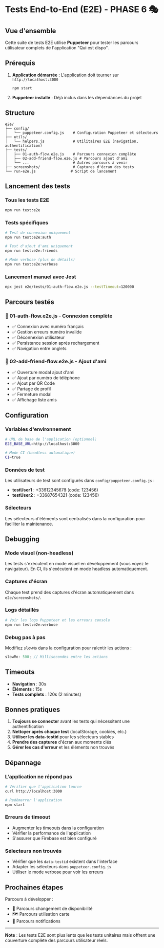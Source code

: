 # Tests End-to-End (E2E) - PHASE 6 🎭

## Vue d'ensemble

Cette suite de tests E2E utilise **Puppeteer** pour tester les parcours utilisateur complets de l'application "Qui est dispo".

## Prérequis

1. **Application démarrée** : L'application doit tourner sur `http://localhost:3000`

   ```bash
   npm start
   ```

2. **Puppeteer installé** : Déjà inclus dans les dépendances du projet

## Structure

```
e2e/
├── config/
│   └── puppeteer.config.js    # Configuration Puppeteer et sélecteurs
├── utils/
│   └── helpers.js             # Utilitaires E2E (navigation, authentification)
├── tests/
│   ├── 01-auth-flow.e2e.js    # Parcours connexion complète
│   ├── 02-add-friend-flow.e2e.js # Parcours ajout d'ami
│   └── ...                    # Autres parcours à venir
├── screenshots/               # Captures d'écran des tests
└── run-e2e.js                # Script de lancement
```

## Lancement des tests

### Tous les tests E2E

```bash
npm run test:e2e
```

### Tests spécifiques

```bash
# Test de connexion uniquement
npm run test:e2e:auth

# Test d'ajout d'ami uniquement
npm run test:e2e:friends

# Mode verbose (plus de détails)
npm run test:e2e:verbose
```

### Lancement manuel avec Jest

```bash
npx jest e2e/tests/01-auth-flow.e2e.js --testTimeout=120000
```

## Parcours testés

### 🔐 01-auth-flow.e2e.js - Connexion complète

- ✅ Connexion avec numéro français
- ✅ Gestion erreurs numéro invalide
- ✅ Déconnexion utilisateur
- ✅ Persistance session après rechargement
- ✅ Navigation entre onglets

### 👥 02-add-friend-flow.e2e.js - Ajout d'ami

- ✅ Ouverture modal ajout d'ami
- ✅ Ajout par numéro de téléphone
- ✅ Ajout par QR Code
- ✅ Partage de profil
- ✅ Fermeture modal
- ✅ Affichage liste amis

## Configuration

### Variables d'environnement

```bash
# URL de base de l'application (optionnel)
E2E_BASE_URL=http://localhost:3000

# Mode CI (headless automatique)
CI=true
```

### Données de test

Les utilisateurs de test sont configurés dans `config/puppeteer.config.js` :

- **testUser1** : +33612345678 (code: 123456)
- **testUser2** : +33687654321 (code: 123456)

### Sélecteurs

Les sélecteurs d'éléments sont centralisés dans la configuration pour faciliter la maintenance.

## Debugging

### Mode visuel (non-headless)

Les tests s'exécutent en mode visuel en développement (vous voyez le navigateur).
En CI, ils s'exécutent en mode headless automatiquement.

### Captures d'écran

Chaque test prend des captures d'écran automatiquement dans `e2e/screenshots/`.

### Logs détaillés

```bash
# Voir les logs Puppeteer et les erreurs console
npm run test:e2e:verbose
```

### Debug pas à pas

Modifiez `slowMo` dans la configuration pour ralentir les actions :

```javascript
slowMo: 500; // Millisecondes entre les actions
```

## Timeouts

- **Navigation** : 30s
- **Éléments** : 15s
- **Tests complets** : 120s (2 minutes)

## Bonnes pratiques

1. **Toujours se connecter** avant les tests qui nécessitent une authentification
2. **Nettoyer après chaque test** (localStorage, cookies, etc.)
3. **Utiliser les data-testid** pour les sélecteurs stables
4. **Prendre des captures** d'écran aux moments clés
5. **Gérer les cas d'erreur** et les éléments non trouvés

## Dépannage

### L'application ne répond pas

```bash
# Vérifier que l'application tourne
curl http://localhost:3000

# Redémarrer l'application
npm start
```

### Erreurs de timeout

- Augmenter les timeouts dans la configuration
- Vérifier la performance de l'application
- S'assurer que Firebase est bien configuré

### Sélecteurs non trouvés

- Vérifier que les `data-testid` existent dans l'interface
- Adapter les sélecteurs dans `puppeteer.config.js`
- Utiliser le mode verbose pour voir les erreurs

## Prochaines étapes

Parcours à développer :

- 📍 Parcours changement de disponibilité
- 🗺️ Parcours utilisation carte
- 🔔 Parcours notifications

---

**Note** : Les tests E2E sont plus lents que les tests unitaires mais offrent une couverture complète des parcours utilisateur réels.
